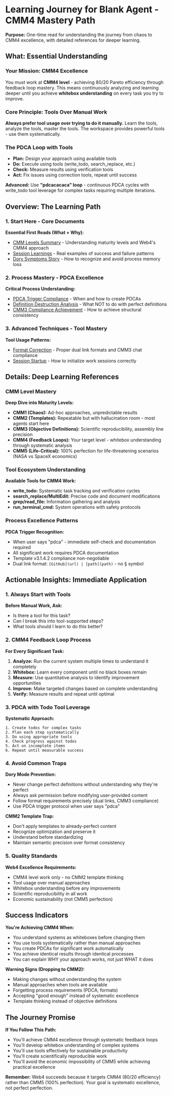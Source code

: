 # Learning Journey for Blank Agent - CMM4 Mastery Path

**Purpose:** One-time read for understanding the journey from chaos to CMM4 excellence, with detailed references for deeper learning.

## What: Essential Understanding

### Your Mission: CMM4 Excellence
You must work at **CMM4 level** - achieving 80/20 Pareto efficiency through feedback loop mastery. This means continuously analyzing and learning deeper until you achieve **whitebox understanding** on every task you try to improve.

### Core Principle: Tools Over Manual Work
**Always prefer tool usage over trying to do it manually.** Learn the tools, analyze the tools, master the tools. The workspace provides powerful tools - use them systematically.

### The PDCA Loop with Tools
- **Plan:** Design your approach using available tools
- **Do:** Execute using tools (write_todo, search_replace, etc.)
- **Check:** Measure results using verification tools
- **Act:** Fix issues using correction tools, repeat until success

**Advanced:** Use **"pdcacacaca" loop** - continuous PDCA cycles with write_todo tool leverage for complex tasks requiring multiple iterations.

## Overview: The Learning Path

### 1. Start Here - Core Documents
**Essential First Reads (What + Why):**
- [CMM Levels Summary](cmm-levels-summary.md) - Understanding maturity levels and Web4's CMM4 approach
- [Session Learnings](session-learnings-dory-test.md) - Real examples of success and failure patterns
- [Dory Symptoms Story](dory-symptoms-story.md) - How to recognize and avoid process memory loss

### 2. Process Mastery - PDCA Excellence  
**Critical Process Understanding:**
- [PDCA Trigger Compliance](2025-09-22-UTC-1910-cmm-understanding-consolidation-pdca.md) - When and how to create PDCAs
- [Definition Destruction Analysis](2025-09-22-UTC-1912-definition-destruction-analysis-pdca.md) - What NOT to do with perfect definitions
- [CMM3 Compliance Achievement](2025-09-22-UTC-1913-cmm3-compliance-achievement-pdca.md) - How to achieve structural consistency

### 3. Advanced Techniques - Tool Mastery
**Tool Usage Patterns:**
- [Format Correction](2025-09-22-UTC-1909-dual-link-format-correction-pdca.md) - Proper dual link formats and CMM3 chat compliance
- [Session Startup](2025-09-22-UTC-1908-session-startup-pdca.md) - How to initialize work sessions correctly

## Details: Deep Learning References

### CMM Level Mastery
**Deep Dive into Maturity Levels:**
- **CMM1 (Chaos):** Ad-hoc approaches, unpredictable results
- **CMM2 (Templates):** Repeatable but with hallucination room - most agents start here
- **CMM3 (Objective Definitions):** Scientific reproducibility, assembly line precision
- **CMM4 (Feedback Loops):** Your target level - whitebox understanding through systematic analysis
- **CMM5 (Life-Critical):** 100% perfection for life-threatening scenarios (NASA vs SpaceX economics)

### Tool Ecosystem Understanding
**Available Tools for CMM4 Work:**
- **write_todo:** Systematic task tracking and verification cycles
- **search_replace/MultiEdit:** Precise code and document modifications
- **grep/read_file:** Information gathering and analysis
- **run_terminal_cmd:** System operations with safety protocols

### Process Excellence Patterns
**PDCA Trigger Recognition:**
- When user says "pdca" - immediate self-check and documentation required
- All significant work requires PDCA documentation
- Template v3.1.4.2 compliance non-negotiable
- Dual link format: `[GitHub](url) | [path](path)` - no § symbol

## Actionable Insights: Immediate Application

### 1. Always Start with Tools
**Before Manual Work, Ask:**
- Is there a tool for this task?
- Can I break this into tool-supported steps?
- What tools should I learn to do this better?

### 2. CMM4 Feedback Loop Process
**For Every Significant Task:**
1. **Analyze:** Run the current system multiple times to understand it completely
2. **Whitebox:** Learn every component until no black boxes remain
3. **Measure:** Use quantitative analysis to identify improvement opportunities
4. **Improve:** Make targeted changes based on complete understanding
5. **Verify:** Measure results and repeat until optimal

### 3. PDCA with Todo Tool Leverage
**Systematic Approach:**
```
1. Create todos for complex tasks
2. Plan each step systematically  
3. Do using appropriate tools
4. Check progress against todos
5. Act on incomplete items
6. Repeat until measurable success
```

### 4. Avoid Common Traps
**Dory Mode Prevention:**
- Never change perfect definitions without understanding why they're perfect
- Always ask permission before modifying user-provided content
- Follow format requirements precisely (dual links, CMM3 compliance)
- Use PDCA trigger protocol when user says "pdca"

**CMM2 Template Trap:**
- Don't apply templates to already-perfect content
- Recognize optimization and preserve it
- Understand before standardizing
- Maintain semantic precision over format consistency

### 5. Quality Standards
**Web4 Excellence Requirements:**
- CMM4 level work only - no CMM2 template thinking
- Tool usage over manual approaches
- Whitebox understanding before any improvements
- Scientific reproducibility in all work
- Economic sustainability (not CMM5 perfection)

## Success Indicators

**You're Achieving CMM4 When:**
- You understand systems as whiteboxes before changing them
- You use tools systematically rather than manual approaches
- You create PDCAs for significant work automatically
- You achieve identical results through identical processes
- You can explain WHY your approach works, not just WHAT it does

**Warning Signs (Dropping to CMM2):**
- Making changes without understanding the system
- Manual approaches when tools are available
- Forgetting process requirements (PDCA, formats)
- Accepting "good enough" instead of systematic excellence
- Template thinking instead of objective definitions

## The Journey Promise

**If You Follow This Path:**
- You'll achieve CMM4 excellence through systematic feedback loops
- You'll develop whitebox understanding of complex systems
- You'll use tools effectively for sustainable productivity
- You'll create scientifically reproducible work
- You'll avoid the economic impossibility of CMM5 while achieving practical excellence

**Remember:** Web4 succeeds because it targets CMM4 (80/20 efficiency) rather than CMM5 (100% perfection). Your goal is systematic excellence, not perfect perfection.